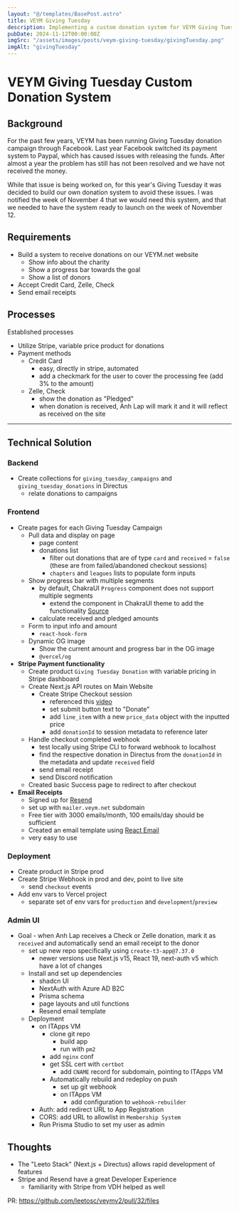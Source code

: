 ```yaml
---
layout: "@/templates/BasePost.astro"
title: VEYM Giving Tuesday
description: Implementing a custom donation system for VEYM Giving Tuesday
pubDate: 2024-11-12T00:00:00Z
imgSrc: "/assets/images/posts/veym-giving-tuesday/givingTuesday.png"
imgAlt: "givingTuesday"
---
```


# VEYM Giving Tuesday Custom Donation System

## Background

For the past few years, VEYM has been running Giving Tuesday donation campaign through Facebook. Last year Facebook switched its payment system to Paypal, which has caused issues with releasing the funds. After almost a year the problem has still has not been resolved and we have not received the money.

While that issue is being worked on, for this year's Giving Tuesday it was decided to build our own donation system to avoid these issues. I was notified the week of November 4 that we would need this system, and that we needed to have the system ready to launch on the week of November 12.

## Requirements

- Build a system to receive donations on our VEYM.net website
  - Show info about the charity
  - Show a progress bar towards the goal
  - Show a list of donors
- Accept Credit Card, Zelle, Check
- Send email receipts

## Processes

Established processes

- Utilize Stripe, variable price product for donations
- Payment methods
  - Credit Card
    - easy, directly in stripe, automated
    - add a checkmark for the user to cover the processing fee (add 3% to the amount)
  - Zelle, Check
    - show the donation as "Pledged"
    - when donation is received, Anh Lap will mark it and it will reflect as received on the site

--- 

## Technical Solution

### Backend

- Create collections for `giving_tuesday_campaigns` and `giving_tuesday_donations` in Directus 
  - relate donations to campaigns

### Frontend

- Create pages for each Giving Tuesday Campaign
  - Pull data and display on page
    - page content
    - donations list
      - filter out donations that are of type `card` and `received` = `false` (these are from failed/abandoned checkout sessions)
      - `chapters` and `leagues` lists to populate form inputs
  - Show progress bar with multiple segments
    - by default, ChakraUI `Progress` component does not support multiple segments
      - extend the component in ChakraUI theme to add the functionality [Source](https://codesandbox.io/p/sandbox/chakra-ui-theme-extension-w5u2n?file=%2Fsrc%2Fcomponents%2FChakraNestedProvider%2Findex.js)
    - calculate received and pledged amounts
  - Form to input info and amount
    - `react-hook-form`
  - Dynamic OG image
    - Show the current amount and progress bar in the OG image
    - `@vercel/og`
- **Stripe Payment functionality**
  - Create product `Giving Tuesday Donation` with variable pricing in Stripe dashboard
  - Create Next.js API routes on Main Website
    - Create Stripe Checkout session
      - referenced this [video](https://www.youtube.com/watch?v=1-olKBnmC84)
      - set submit button text to "Donate"
      - add `line_item` with a new `price_data` object with the inputted price
      - add `donationId` to session metadata to reference later
  - Handle checkout completed webhook
    - test locally using Stripe CLI to forward webhook to localhost
    - find the respective donation in Directus from the `donationId` in the metadata and update `received` field
    - send email receipt
    - send Discord notification
  - Created basic Success page to redirect to after checkout
- **Email Receipts**
  - Signed up for [Resend](https://resend.com/)
  - set up with `mailer.veym.net` subdomain
  - Free tier with 3000 emails/month, 100 emails/day should be sufficient
  - Created an email template using [React Email](https://react.email/)
  - very easy to use

### **Deployment**

- Create product in Stripe prod
- Create Stripe Webhook in prod and dev, point to live site
  - send `checkout` events
- Add env vars to Vercel project
  - separate set of env vars for `production` and `development`/`preview`


### **Admin UI**

- Goal - when Anh Lap receives a Check or Zelle donation, mark it as `received` and automatically send an email receipt to the donor
  - set up new repo specifically using `create-t3-app@7.37.0` 
	  - newer versions use Next.js v15, React 19, next-auth v5 which have a lot of changes
  - Install and set up dependencies
	  - shadcn UI
	  - NextAuth with Azure AD B2C
	  - Prisma schema
	  - page layouts and util functions
    - Resend email template
  - Deployment
	  - on ITApps VM
		  - clone git repo
			  - build app
			  - run with `pm2`
		  - add `nginx` conf
		  - get SSL cert with `certbot`
			  - add  `CNAME` record for subdomain, pointing to ITApps VM
		- Automatically rebuild and redeploy on push
			- set up git webhook
			- on ITApps VM
				- add configuration to `webhook-rebuilder`
	- Auth: add redirect URL to App Registration
	- CORS: add URL to allowlist in `Membership System` 
	- Run Prisma Studio to set my user as admin

## Thoughts

- The "Leeto Stack" (Next.js + Directus) allows rapid development of features
- Stripe and Resend have a great Developer Experience
  - familiarity with Stripe from VDH helped as well

PR: https://github.com/leetosc/veymv2/pull/32/files
